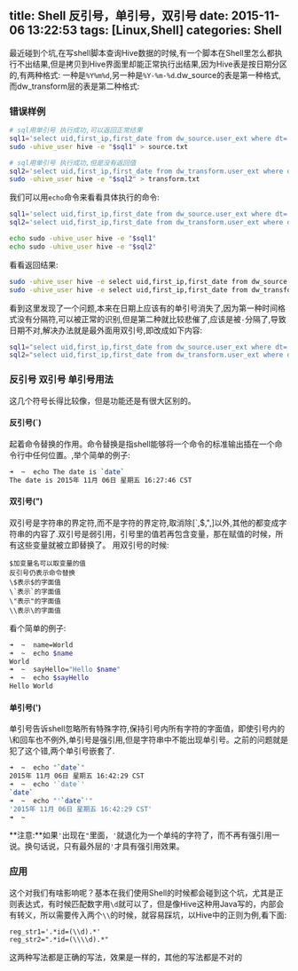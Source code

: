 title: Shell 反引号，单引号，双引号
date: 2015-11-06 13:22:53
tags: [Linux,Shell]
categories: Shell 
---
最近碰到个坑,在写shell脚本查询Hive数据的时候,有一个脚本在Shell里怎么都执行不出结果,但是拷贝到Hive界面里却能正常执行出结果,因为Hive表是按日期分区的,有两种格式:
一种是`%Y%m%d`,另一种是`%Y-%m-%d`.dw_source的表是第一种格式,而dw_transform层的表是第二种格式:
### 错误样例
```bash
# sql用单引号 执行成功,可以返回正常结果
sql1='select uid,first_ip,first_date from dw_source.user_ext where dt='20151104';'
sudo -uhive_user hive -e "$sql1" > source.txt

# sql用单引号 执行成功,但是没有返回值
sql2='select uid,first_ip,first_date from dw_transform.user_ext where dt='2015-11-04';'
sudo -uhive_user hive -e "$sql2" > transform.txt
```
我们可以用`echo`命令来看看具体执行的命令:
```bash
sql1='select uid,first_ip,first_date from dw_source.user_ext where dt='20151104';'
sql2='select uid,first_ip,first_date from dw_transform.user_ext where dt='2015-11-04';'

echo sudo -uhive_user hive -e "$sql1"
echo sudo -uhive_user hive -e "$sql2"
```
看看返回结果:
```bash
sudo -uhive_user hive -e select uid,first_ip,first_date from dw_source.user_ext where dt=20151104;
sudo -uhive_user hive -e select uid,first_ip,first_date from dw_transform.user_ext where dt=2015-11-04;
```
看到这里发现了一个问题,本来在日期上应该有的单引号消失了,因为第一种时间格式没有分隔符,可以被正常的识别,但是第二种就比较悲催了,应该是被`-`分隔了,导致日期不对,解决办法就是最外面用双引号,即改成如下内容:
```bash
sql1="select uid,first_ip,first_date from dw_source.user_ext where dt='20151104';"
sql2="select uid,first_ip,first_date from dw_transform.user_ext where dt='2015-11-04';"
```
### 反引号 双引号 单引号用法
这几个符号长得比较像，但是功能还是有很大区别的。

#### 反引号(`)
起着命令替换的作用。命令替换是指shell能够将一个命令的标准输出插在一个命令行中任何位置。,举个简单的例子:
```bash
➜  ~  echo The date is `date`
The date is 2015年 11月 06日 星期五 16:27:46 CST
```

#### 双引号(")
双引号是字符串的界定符,而不是字符的界定符,取消除[\`,$,",]以外,其他的都变成字符串的内容了.双引号是弱引用，引号里的值若再包含变量，那在赋值的时候，所有这些变量就被立即替换了。
用双引号的时候:
```
$加变量名可以取变量的值
反引号仍表示命令替换
\$表示$的字面值
\`表示`的字面值
\"表示"的字面值
\\表示\的字面值
```
看个简单的例子:
```bash
➜  ~  name=World
➜  ~  echo $name
World
➜  ~  sayHello="Hello $name"
➜  ~  echo $sayHello
Hello World
```

#### 单引号(')
单引号告诉shell忽略所有特殊字符,保持引号内所有字符的字面值，即使引号内的\和回车也不例外,单引号是强引用,但是字符串中不能出现单引号。之前的问题就是犯了这个错,两个单引号嵌套了.
```bash
➜  ~  echo "`date`"
2015年 11月 06日 星期五 16:42:29 CST
➜  ~  echo '`date`'
`date`
➜  ~  echo "'`date`'"
'2015年 11月 06日 星期五 16:42:29 CST'
➜  ~  
```
**注意:**如果`'`出现在`"`里面，`'`就退化为一个单纯的字符了，而不再有强引用一说。换句话说，只有最外层的`'`才具有强引用效果。

### 应用
这个对我们有啥影响呢？基本在我们使用Shell的时候都会碰到这个坑，尤其是正则表达式，有时候匹配数字用`\d`就可以了，但是像Hive这种用Java写的，内部会有转义，所以需要传入两个`\\`的时候，就容易踩坑，以Hive中的正则为例,看下面:
```
reg_str1='.*id=(\\d).*'
reg_str2=".*id=(\\\\d).*"
```
这两种写法都是正确的写法，效果是一样的，其他的写法都是不对的

